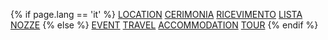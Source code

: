 {% if page.lang == 'it' %}
<a href="/en/" id="english" class="flag"></a>
<a id="nav_1" href="#location">LOCATION</a>
<a id="nav_2" href="#cerimonia">CERIMONIA</a>
<a id="nav_3" href="#ricevimento">RICEVIMENTO</a>
<a id="nav_4" href="#lista_nozze">LISTA NOZZE</a>
{% else %}
<a href="/it/" id="italian" class="flag"></a>
<a id="nav_1" class="nav_link" href="#event">EVENT</a>
<a id="nav_2" href="#travel">TRAVEL</a>
<a id="nav_3" href="#accomodation">ACCOMMODATION</a>
<a id="nav_4" href="#tour">TOUR</a>
{% endif %}

